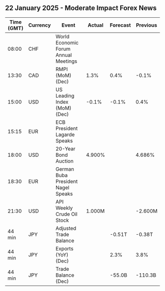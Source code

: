 ## 22 January 2025 - Moderate Impact Forex News

| Time (GMT) | Currency | Event | Actual | Forecast | Previous |
|------|----------|-------|--------|----------|----------|
| 08:00 | CHF | World Economic Forum Annual Meetings |  |  |  |
| 13:30 | CAD | RMPI (MoM) (Dec) | 1.3% | 0.4% | -0.1% |
| 15:00 | USD | US Leading Index (MoM) (Dec) | -0.1% | -0.1% | 0.4% |
| 15:15 | EUR | ECB President Lagarde Speaks |  |  |  |
| 18:00 | USD | 20-Year Bond Auction | 4.900% |  | 4.686% |
| 18:30 | EUR | German Buba President Nagel Speaks |  |  |  |
| 21:30 | USD | API Weekly Crude Oil Stock | 1.000M |  | -2.600M |
| 44 min | JPY | Adjusted Trade Balance |  | -0.51T | -0.38T |
| 44 min | JPY | Exports (YoY) (Dec) |  | 2.3% | 3.8% |
| 44 min | JPY | Trade Balance (Dec) |  | -55.0B | -110.3B |
